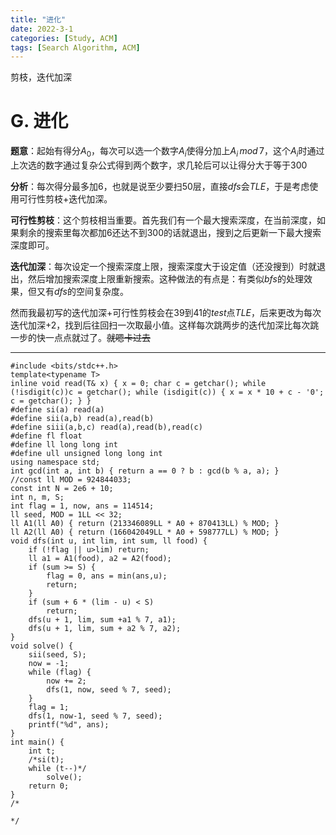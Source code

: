 ```yaml
---
title: "进化"
date: 2022-3-1
categories: [Study, ACM]
tags: [Search Algorithm, ACM]
---
```


剪枝，迭代加深

<!-- more -->

# G. 进化 

**题意**：起始有得分$A_0$，每次可以选一个数字$A_i$使得分加上$A_i\,mod\,7$，这个$A_i$时通过上次选的数字通过复杂公式得到两个数字，求几轮后可以让得分大于等于300

**分析**：每次得分最多加6，也就是说至少要扫50层，直接$dfs$会$TLE$，于是考虑使用可行性剪枝+迭代加深。

**可行性剪枝**：这个剪枝相当重要。首先我们有一个最大搜索深度，在当前深度，如果剩余的搜索里每次都加6还达不到300的话就退出，搜到之后更新一下最大搜索深度即可。

**迭代加深**：每次设定一个搜索深度上限，搜索深度大于设定值（还没搜到）时就退出，然后增加搜索深度上限重新搜索。这种做法的有点是：有类似$bfs$的处理效果，但又有$dfs$的空间复杂度。

然而我最初写的迭代加深+可行性剪枝会在39到41的$test$点$TLE$，后来更改为每次迭代加深+2，找到后往回扫一次取最小值。这样每次跳两步的迭代加深比每次跳一步的快一点点就过了。~~就嗯卡过去~~

***

```
#include <bits/stdc++.h>
template<typename T>
inline void read(T& x) { x = 0; char c = getchar(); while (!isdigit(c))c = getchar(); while (isdigit(c)) { x = x * 10 + c - '0'; c = getchar(); } }
#define si(a) read(a)
#define sii(a,b) read(a),read(b)
#define siii(a,b,c) read(a),read(b),read(c)
#define fl float
#define ll long long int
#define ull unsigned long long int
using namespace std;
int gcd(int a, int b) { return a == 0 ? b : gcd(b % a, a); }
//const ll MOD = 924844033;
const int N = 2e6 + 10;
int n, m, S;
int flag = 1, now, ans = 114514;
ll seed, MOD = 1LL << 32;
ll A1(ll A0) { return (213346089LL * A0 + 870413LL) % MOD; }
ll A2(ll A0) { return (166042049LL * A0 + 598777LL) % MOD; }
void dfs(int u, int lim, int sum, ll food) {
	if (!flag || u>lim) return;
	ll a1 = A1(food), a2 = A2(food);
	if (sum >= S) {
		flag = 0, ans = min(ans,u);
		return;
	}
	if (sum + 6 * (lim - u) < S) 
		return;
	dfs(u + 1, lim, sum +a1 % 7, a1);
	dfs(u + 1, lim, sum + a2 % 7, a2);
}
void solve() {
	sii(seed, S);
	now = -1;
	while (flag) {
		now += 2;
		dfs(1, now, seed % 7, seed);
	}
	flag = 1;
	dfs(1, now-1, seed % 7, seed);
	printf("%d", ans);
}
int main() {
	int t;
	/*si(t);
	while (t--)*/
		solve();
	return 0;
}
/*

*/
```

